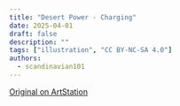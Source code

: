 ```yaml
---
title: "Desert Power - Charging"
date: 2025-04-01
draft: false
description: ""
tags: ["illustration", "CC BY-NC-SA 4.0"]
authors:
  - scandinavian101
---
```


[Original on ArtStation](https://www.artstation.com/artwork/0l5BwV)
